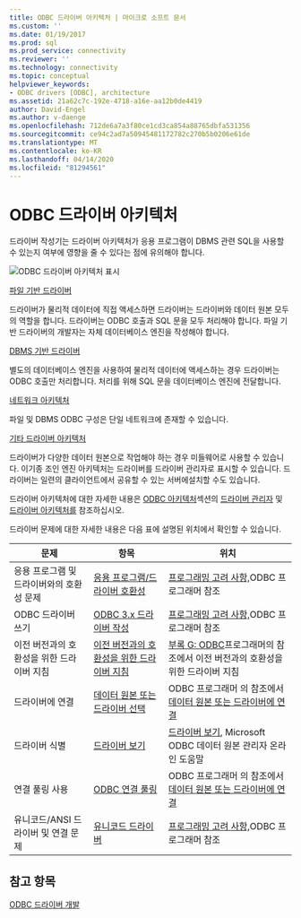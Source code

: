 ```yaml
---
title: ODBC 드라이버 아키텍처 | 마이크로 소프트 문서
ms.custom: ''
ms.date: 01/19/2017
ms.prod: sql
ms.prod_service: connectivity
ms.reviewer: ''
ms.technology: connectivity
ms.topic: conceptual
helpviewer_keywords:
- ODBC drivers [ODBC], architecture
ms.assetid: 21a62c7c-192e-4718-a16e-aa12b0de4419
author: David-Engel
ms.author: v-daenge
ms.openlocfilehash: 712de6a7a3f80ce1cd3ca854a88765dbfa531356
ms.sourcegitcommit: ce94c2ad7a50945481172782c270b5b0206e61de
ms.translationtype: MT
ms.contentlocale: ko-KR
ms.lasthandoff: 04/14/2020
ms.locfileid: "81294561"
---
```

# <a name="odbc-driver-architecture"></a>ODBC 드라이버 아키텍처
드라이버 작성기는 드라이버 아키텍처가 응용 프로그램이 DBMS 관련 SQL을 사용할 수 있는지 여부에 영향을 줄 수 있다는 점에 유의해야 합니다.  
  
 ![ODBC 드라이버 아키텍처 표시](../../../odbc/reference/develop-driver/media/odbcdriverovruarch.gif "ODBC드라이버오브루아치")  
  
 [파일 기반 드라이버](../../../odbc/reference/file-based-drivers.md)  
  
 드라이버가 물리적 데이터에 직접 액세스하면 드라이버는 드라이버와 데이터 원본 모두의 역할을 합니다. 드라이버는 ODBC 호출과 SQL 문을 모두 처리해야 합니다. 파일 기반 드라이버의 개발자는 자체 데이터베이스 엔진을 작성해야 합니다.  
  
 [DBMS 기반 드라이버](../../../odbc/reference/dbms-based-drivers.md)  
  
 별도의 데이터베이스 엔진을 사용하여 물리적 데이터에 액세스하는 경우 드라이버는 ODBC 호출만 처리합니다. 처리를 위해 SQL 문을 데이터베이스 엔진에 전달합니다.  
  
 [네트워크 아키텍처](../../../odbc/reference/network-example.md)  
  
 파일 및 DBMS ODBC 구성은 단일 네트워크에 존재할 수 있습니다.  
  
 [기타 드라이버 아키텍처](../../../odbc/reference/other-driver-architectures.md)  
  
 드라이버가 다양한 데이터 원본으로 작업해야 하는 경우 미들웨어로 사용할 수 있습니다. 이기종 조인 엔진 아키텍처는 드라이버를 드라이버 관리자로 표시할 수 있습니다. 드라이버는 일련의 클라이언트에서 공유할 수 있는 서버에설치할 수도 있습니다.  
  
 드라이버 아키텍처에 대한 자세한 내용은 [ODBC 아키텍처](../../../odbc/reference/odbc-architecture.md)섹션의 [드라이버 관리자](../../../odbc/reference/the-driver-manager.md) 및 [드라이버 아키텍처를](../../../odbc/reference/driver-architecture.md) 참조하십시오.  
  
 드라이버 문제에 대한 자세한 내용은 다음 표에 설명된 위치에서 확인할 수 있습니다.  
  
|문제|항목|위치|  
|-----------|-----------|--------------|  
|응용 프로그램 및 드라이버와의 호환성 문제|[응용 프로그램/드라이버 호환성](../../../odbc/reference/develop-app/application-and-driver-compatibility.md)|[프로그래밍 고려 사항,](../../../odbc/reference/develop-app/programming-considerations.md)ODBC 프로그래머 참조|  
|ODBC 드라이버 쓰기|[ODBC 3.x 드라이버 작성](../../../odbc/reference/develop-app/writing-odbc-3-x-drivers.md)|[프로그래밍 고려 사항,](../../../odbc/reference/develop-app/programming-considerations.md)ODBC 프로그래머 참조|  
|이전 버전과의 호환성을 위한 드라이버 지침|[이전 버전과의 호환성을 위한 드라이버 지침](../../../odbc/reference/appendixes/appendix-g-driver-guidelines-for-backward-compatibility.md)|[부록 G: ODBC](../../../odbc/reference/appendixes/appendix-g-driver-guidelines-for-backward-compatibility.md)프로그래머의 참조에서 이전 버전과의 호환성을 위한 드라이버 지침|  
|드라이버에 연결|[데이터 원본 또는 드라이버 선택](../../../odbc/reference/develop-app/choosing-a-data-source-or-driver.md)|ODBC 프로그래머 의 참조에서 [데이터 원본 또는 드라이버에 연결](../../../odbc/reference/develop-app/connecting-to-a-data-source-or-driver.md)|  
|드라이버 식별|[드라이버 보기](../../../odbc/admin/viewing-drivers.md)|[드라이버 보기](../../../odbc/admin/viewing-drivers.md), Microsoft ODBC 데이터 원본 관리자 온라인 도움말|  
|연결 풀링 사용|[ODBC 연결 풀링](../../../odbc/reference/develop-app/driver-manager-connection-pooling.md)|ODBC 프로그래머 의 참조에서 [데이터 원본 또는 드라이버에 연결](../../../odbc/reference/develop-app/connecting-to-a-data-source-or-driver.md)|  
|유니코드/ANSI 드라이버 및 연결 문제|[유니코드 드라이버](../../../odbc/reference/develop-app/unicode-drivers.md)|[프로그래밍 고려 사항,](../../../odbc/reference/develop-app/programming-considerations.md)ODBC 프로그래머 참조|  
  
## <a name="see-also"></a>참고 항목  
 [ODBC 드라이버 개발](../../../odbc/reference/develop-driver/developing-an-odbc-driver.md)
